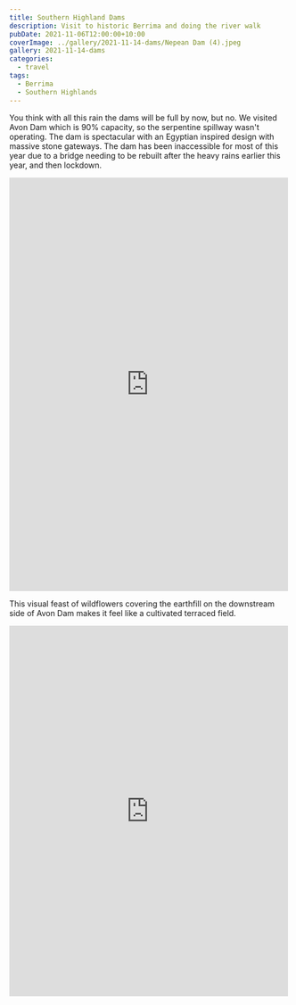 ```yaml
---
title: Southern Highland Dams
description: Visit to historic Berrima and doing the river walk
pubDate: 2021-11-06T12:00:00+10:00
coverImage: ../gallery/2021-11-14-dams/Nepean Dam (4).jpeg
gallery: 2021-11-14-dams
categories:
  - travel
tags:
  - Berrima
  - Southern Highlands
---
```


You think with all this rain the dams will be full by now, but no. We visited Avon Dam which is 90% capacity, so the serpentine spillway wasn't operating. The dam is spectacular with an Egyptian inspired design with massive stone gateways. The dam has been inaccessible for most of this year due to a bridge needing to be rebuilt after the heavy rains earlier this year, and then lockdown.

<iframe src="https://www.facebook.com/plugins/post.php?href=https%3A%2F%2Fwww.facebook.com%2Fchris1.tham%2Fposts%2Fpfbid029tqWoRWsBuyigNYUig8zdsY9AngWwjfaenfxU4tKpypQtEXhVyzrFp4pmyjgBjynl&show_text=true&width=500" width="500" height="742" style="border:none;overflow:hidden" scrolling="no" frameborder="0" allowfullscreen="true" allow="autoplay; clipboard-write; encrypted-media; picture-in-picture; web-share"></iframe>

This visual feast of wildflowers covering the earthfill on the downstream side of Avon Dam makes it feel like a cultivated terraced field.

<iframe src="https://www.facebook.com/plugins/post.php?href=https%3A%2F%2Fwww.facebook.com%2Fchris1.tham%2Fposts%2Fpfbid0hujifNXurMaWFcM1kjCq4B8ifmwcKpqSFG3jzFFQ355Mf2YC28UwUGBjvz7pgNwMl&show_text=true&width=500" width="500" height="665" style="border:none;overflow:hidden" scrolling="no" frameborder="0" allowfullscreen="true" allow="autoplay; clipboard-write; encrypted-media; picture-in-picture; web-share"></iframe>
